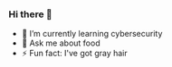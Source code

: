 ### Hi there 👋

- 🌱 I’m currently learning cybersecurity
- 💬 Ask me about food
- ⚡ Fun fact: I've got gray hair
